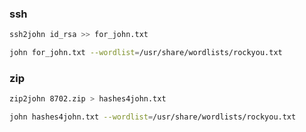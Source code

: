 ### ssh
```bash
ssh2john id_rsa >> for_john.txt

john for_john.txt --wordlist=/usr/share/wordlists/rockyou.txt
```

### zip

```bash
zip2john 8702.zip > hashes4john.txt

john hashes4john.txt --wordlist=/usr/share/wordlists/rockyou.txt
```